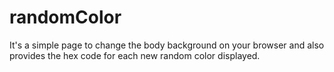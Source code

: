 # randomColor
It's a simple page to change the body background on your browser and also provides the hex code for each new random color displayed.
